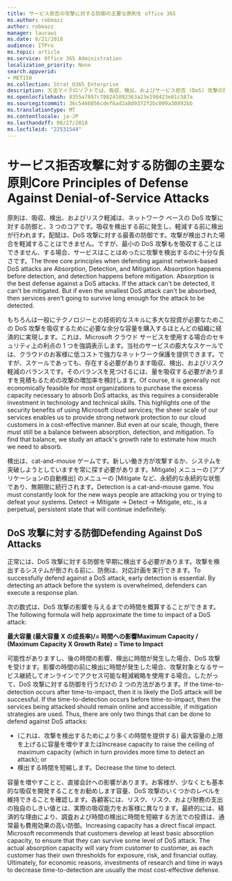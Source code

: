 ```yaml
---
title: サービス拒否の攻撃に対する防御の主要な原則を office 365
ms.author: robmazz
author: robmazz
manager: laurawi
ms.date: 8/21/2018
audience: ITPro
ms.topic: article
ms.service: Office 365 Administration
localization_priority: None
search.appverid:
- MET150
ms.collection: Strat_O365_Enterprise
description: 方法マイクロソフトでは、吸収、検出、およびサービス拒否 (DoS) 攻撃の防御で軽減の主要な原則を利用します。
ms.openlocfilehash: 8355a7897c788241092363a23e198423e81c587a
ms.sourcegitcommit: 36c5466056cdef6ad2a8d9372f2bc009a30892bb
ms.translationtype: MT
ms.contentlocale: ja-JP
ms.lasthandoff: 08/27/2018
ms.locfileid: "22531544"
---
```

# <a name="core-principles-of-defense-against-denial-of-service-attacks"></a><span data-ttu-id="96d23-103">サービス拒否攻撃に対する防御の主要な原則</span><span class="sxs-lookup"><span data-stu-id="96d23-103">Core Principles of Defense Against Denial-of-Service Attacks</span></span>
<span data-ttu-id="96d23-p101">原則は、吸収、検出、およびリスク軽減は、ネットワーク ベースの DoS 攻撃に対する防御と、3 つのコアです。吸収を検出する前に発生し、軽減する前に検出が行われます。配賦は、DoS 攻撃に対する最善の防御です。攻撃が検出された場合を軽減することはできません。ですが、最小の DoS 攻撃もを吸収することはできません、する場合、サービスはことはめったに攻撃を検出するのに十分な長さです。</span><span class="sxs-lookup"><span data-stu-id="96d23-p101">The three core principles when defending against network-based DoS attacks are Absorption, Detection, and Mitigation. Absorption happens before detection, and detection happens before mitigation. Absorption is the best defense against a DoS attacks. If the attack can't be detected, it can't be mitigated. But if even the smallest DoS attack can't be absorbed, then services aren't going to survive long enough for the attack to be detected.</span></span>

<span data-ttu-id="96d23-p102">もちろんは一般にテクノロジーとの技術的なスキルに多大な投資が必要なためこの DoS 攻撃を吸収するために必要な余分な容量を購入するほとんどの組織に経済的に実現します。これは、Microsoft クラウド サービスを使用する場合のセキュリティ上の利点の 1 つを強調表示します。当社のサービスの膨大なスケールでは、クラウドのお客様に低コストで強力なネットワーク保護を提供できます。ですが、スケールであっても、存在する必要があります吸収、検出、およびリスク軽減のバランスです。そのバランスを見つけるには、量を吸収する必要がありますを見積もるための攻撃の増加率を検討します。</span><span class="sxs-lookup"><span data-stu-id="96d23-p102">Of course, it is generally not economically feasible for most organizations to purchase the excess capacity necessary to absorb DoS attacks, as this requires a considerable investment in technology and technical skills. This highlights one of the security benefits of using Microsoft cloud services; the sheer scale of our services enables us to provide strong network protection to our cloud customers in a cost-effective manner. But even at our scale, though, there must still be a balance between absorption, detection, and mitigation. To find that balance, we study an attack's growth rate to estimate how much we need to absorb.</span></span>

<span data-ttu-id="96d23-p103">検出は、cat-and-mouse ゲームです。新しい働き方が攻撃するか、システムを突破しようとしていますを常に探す必要があります。Mitigate] メニューの [アプリケーションの自動検出] のメニューの [Mitigate など、永続的な永続的な状態であり、無期限に続行されます。</span><span class="sxs-lookup"><span data-stu-id="96d23-p103">Detection is a cat-and-mouse game. You must constantly look for the new ways people are attacking you or trying to defeat your systems. Detect -> Mitigate -> Detect -> Mitigate, etc., is a perpetual, persistent state that will continue indefinitely.</span></span>

## <a name="defending-against-dos-attacks"></a><span data-ttu-id="96d23-116">DoS 攻撃に対する防御</span><span class="sxs-lookup"><span data-stu-id="96d23-116">Defending Against DoS Attacks</span></span>
<span data-ttu-id="96d23-p104">正常には、DoS 攻撃に対する防御を早期に検出する必要があります。攻撃を検出するシステムが倒される前に、防側は、対応計画を実行できます。</span><span class="sxs-lookup"><span data-stu-id="96d23-p104">To successfully defend against a DoS attack, early detection is essential. By detecting an attack before the system is overwhelmed, defenders can execute a response plan.</span></span>

<span data-ttu-id="96d23-119">次の数式は、DoS 攻撃の影響を与えるまでの時間を概算することができます。</span><span class="sxs-lookup"><span data-stu-id="96d23-119">The following formula will help approximate the time to impact of a DoS attack:</span></span>

   <span data-ttu-id="96d23-120">**最大容量 (最大容量 X の成長率)/= 時間への影響**</span><span class="sxs-lookup"><span data-stu-id="96d23-120">**Maximum Capacity / (Maximum Capacity X Growth Rate) = Time to Impact**</span></span>

<span data-ttu-id="96d23-p105">可能性がありますし、後の時間の影響、検出に時間が発生した場合、DoS 攻撃を受けます。影響の時間の前に検出に時間が発生した場合、攻撃対象となるサービス継続してオンラインでアクセス可能な軽減戦略を使用する場合。したがって、DoS 攻撃に対する防御を行うだけの 2 つの方法があります。</span><span class="sxs-lookup"><span data-stu-id="96d23-p105">If the time-to-detection occurs after time-to-impact, then it is likely the DoS attack will be successful. If the time-to-detection occurs before time-to-impact, then the services being attacked should remain online and accessible, if mitigation strategies are used. Thus, there are only two things that can be done to defend against DoS attacks:</span></span>
- <span data-ttu-id="96d23-124">(これは、攻撃を検出するためにより多くの時間を提供する) 最大容量の上限を上げるに容量を増やすまたは</span><span class="sxs-lookup"><span data-stu-id="96d23-124">Increase capacity to raise the ceiling of maximum capacity (which in turn provides more time to detect an attack); or</span></span>
- <span data-ttu-id="96d23-125">検出する時間を短縮します。</span><span class="sxs-lookup"><span data-stu-id="96d23-125">Decrease the time to detect.</span></span>

<span data-ttu-id="96d23-p106">容量を増やすことと、直接会計への影響があります。お客様が、少なくとも基本的な吸収を開発することをお勧めします容量、DoS 攻撃のいくつかのレベルを維持できることを確認します。各顧客には、リスク、リスク、および財務の支出の独自のしきい値とは、実際の吸収能力をお客様に異なります。最終的には、経済的な理由により、調査および時間の検出に時間を短縮する方法での投資は、通常最も費用効果の高い防御。</span><span class="sxs-lookup"><span data-stu-id="96d23-p106">Increasing capacity has a direct fiscal impact. Microsoft recommends that customers develop at least basic absorption capacity, to ensure that they can survive some level of DoS attack. The actual absorption capacity will vary from customer to customer, as each customer has their own thresholds for exposure, risk, and financial outlay. Ultimately, for economic reasons, investments of research and time in ways to decrease time-to-detection are usually the most cost-effective defense.</span></span>
